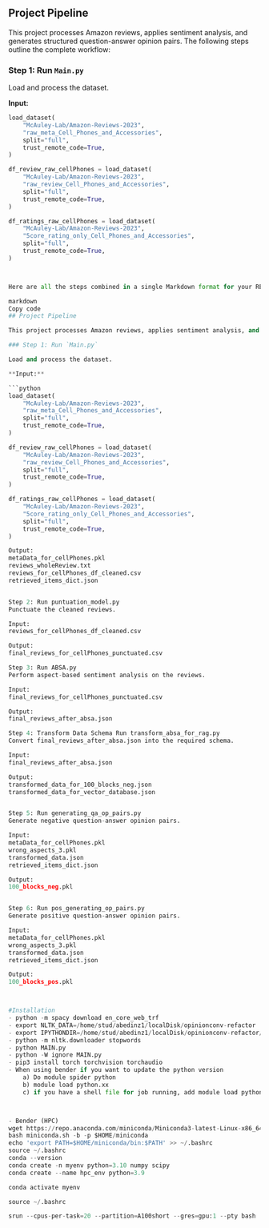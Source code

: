 
## Project Pipeline

This project processes Amazon reviews, applies sentiment analysis, and generates structured question-answer opinion pairs. The following steps outline the complete workflow:

### Step 1: Run `Main.py`

Load and process the dataset.

**Input:**

```python
load_dataset(
    "McAuley-Lab/Amazon-Reviews-2023",
    "raw_meta_Cell_Phones_and_Accessories",
    split="full",
    trust_remote_code=True,
)

df_review_raw_cellPhones = load_dataset(
    "McAuley-Lab/Amazon-Reviews-2023",
    "raw_review_Cell_Phones_and_Accessories",
    split="full",
    trust_remote_code=True,
)

df_ratings_raw_cellPhones = load_dataset(
    "McAuley-Lab/Amazon-Reviews-2023",
    "5core_rating_only_Cell_Phones_and_Accessories",
    split="full",
    trust_remote_code=True,
)



Here are all the steps combined in a single Markdown format for your README.md:

markdown
Copy code
## Project Pipeline

This project processes Amazon reviews, applies sentiment analysis, and generates structured question-answer opinion pairs. The following steps outline the complete workflow:

### Step 1: Run `Main.py`

Load and process the dataset.

**Input:**

```python
load_dataset(
    "McAuley-Lab/Amazon-Reviews-2023",
    "raw_meta_Cell_Phones_and_Accessories",
    split="full",
    trust_remote_code=True,
)

df_review_raw_cellPhones = load_dataset(
    "McAuley-Lab/Amazon-Reviews-2023",
    "raw_review_Cell_Phones_and_Accessories",
    split="full",
    trust_remote_code=True,
)

df_ratings_raw_cellPhones = load_dataset(
    "McAuley-Lab/Amazon-Reviews-2023",
    "5core_rating_only_Cell_Phones_and_Accessories",
    split="full",
    trust_remote_code=True,
)

Output:
metaData_for_cellPhones.pkl
reviews_wholeReview.txt
reviews_for_cellPhones_df_cleaned.csv
retrieved_items_dict.json


Step 2: Run puntuation_model.py
Punctuate the cleaned reviews.

Input:
reviews_for_cellPhones_df_cleaned.csv

Output:
final_reviews_for_cellPhones_punctuated.csv

Step 3: Run ABSA.py
Perform aspect-based sentiment analysis on the reviews.

Input:
final_reviews_for_cellPhones_punctuated.csv

Output:
final_reviews_after_absa.json

Step 4: Transform Data Schema Run transform_absa_for_rag.py
Convert final_reviews_after_absa.json into the required schema.

Input:
final_reviews_after_absa.json

Output:
transformed_data_for_100_blocks_neg.json
transformed_data_for_vector_database.json


Step 5: Run generating_qa_op_pairs.py
Generate negative question-answer opinion pairs.

Input:
metaData_for_cellPhones.pkl
wrong_aspects_3.pkl
transformed_data.json
retrieved_items_dict.json

Output:
100_blocks_neg.pkl


Step 6: Run pos_generating_op_pairs.py
Generate positive question-answer opinion pairs.

Input:
metaData_for_cellPhones.pkl
wrong_aspects_3.pkl
transformed_data.json
retrieved_items_dict.json

Output:
100_blocks_pos.pkl



#Installation
- python -m spacy download en_core_web_trf
- export NLTK_DATA=/home/stud/abedinz1/localDisk/opinionconv-refactor
- export IPYTHONDIR=/home/stud/abedinz1/localDisk/opinionconv-refactor/.ipython
- python -m nltk.downloader stopwords
- python MAIN.py
- python -W ignore MAIN.py
- pip3 install torch torchvision torchaudio
- When using bender if you want to update the python version
    a) Do module spider python
    b) module load python.xx
    c) if you have a shell file for job running, add module load python.xx in the shell file also



- Bender (HPC)
wget https://repo.anaconda.com/miniconda/Miniconda3-latest-Linux-x86_64.sh -O miniconda.sh
bash miniconda.sh -b -p $HOME/miniconda
echo 'export PATH=$HOME/miniconda/bin:$PATH' >> ~/.bashrc
source ~/.bashrc
conda --version
conda create -n myenv python=3.10 numpy scipy
conda create --name hpc_env python=3.9

conda activate myenv

source ~/.bashrc 

srun --cpus-per-task=20 --partition=A100short --gres=gpu:1 --pty bash